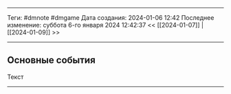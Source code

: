___
Теги: #dmnote #dmgame 
Дата создания: 2024-01-06 12:42 
Последнее изменение: суббота 6-го января 2024 12:42:37
<< [[2024-01-07]] | [[2024-01-09]] >> 
___
## Основные события

Текст

---
